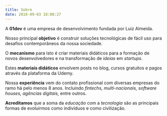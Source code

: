 ```yaml
---
title: Sobre
date: 2018-09-03 18:08:27
---
```


A **01dev** é uma empresa de desenvolvimento fundada por Luiz Almeida.

Nosso principal **objetivo** é construir soluções tecnológicas de fácil uso para desafios contemporâneos da nossa sociedade.

O **mecanismo** para isto é criar materiais didáticos para a formação de novos desenvolvedores e na transformação de *ideias* em *startups*.

Estes **materiais didáticos** envolvem posts no blog, cursos gratuitos e pagos através da plataforma da Udemy.

Nossa **experiência** vem do contato profissional com diversas empresas do ramo há pelo menos 8 anos.
Incluindo *fintechs, multi-nacionais, software houses, agências digitais,* entre outros.

**Acreditamos** que a soma da *educação* com a *tecnologia* são as principais formas de evoluirmos como indivíduos e como civilização.